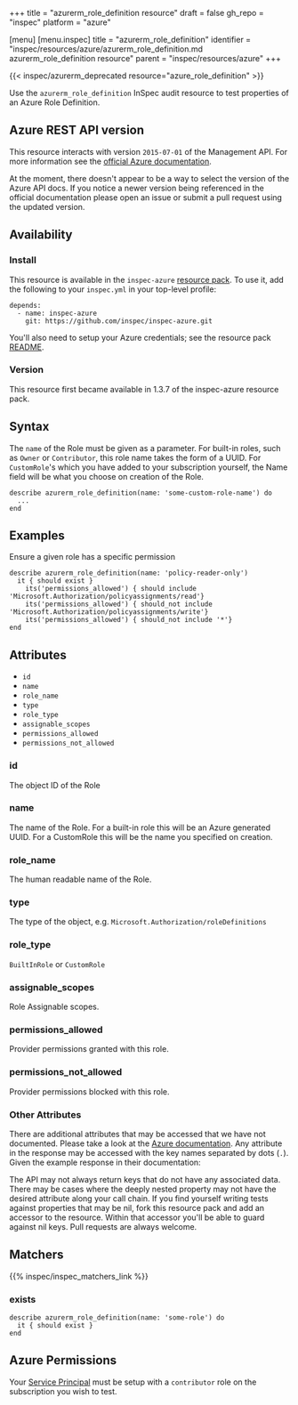 +++
title = "azurerm_role_definition resource"
draft = false
gh_repo = "inspec"
platform = "azure"

[menu]
  [menu.inspec]
    title = "azurerm_role_definition"
    identifier = "inspec/resources/azure/azurerm_role_definition.md azurerm_role_definition resource"
    parent = "inspec/resources/azure"
+++

{{< inspec/azurerm_deprecated resource="azure_role_definition" >}}

Use the `azurerm_role_definition` InSpec audit resource to test properties of
an Azure Role Definition.

## Azure REST API version

This resource interacts with version `2015-07-01` of the Management API. For more
information see the [official Azure documentation](https://docs.microsoft.com/en-us/rest/api/authorization/roledefinitions/get#roledefinition).

At the moment, there doesn't appear to be a way to select the version of the
Azure API docs. If you notice a newer version being referenced in the official
documentation please open an issue or submit a pull request using the updated
version.

## Availability

### Install

This resource is available in the `inspec-azure` [resource
pack](/inspec/glossary/#resource-pack). To use it, add the
following to your `inspec.yml` in your top-level profile:

    depends:
      - name: inspec-azure
        git: https://github.com/inspec/inspec-azure.git

You'll also need to setup your Azure credentials; see the resource pack
[README](https://github.com/inspec/inspec-azure#inspec-for-azure).

### Version

This resource first became available in 1.3.7 of the inspec-azure resource pack.

## Syntax

The `name` of the Role must be given as a parameter. For built-in roles, such as `Owner` or `Contributor`, this role name takes the form of a UUID. For `CustomRole`'s which you have added to your subscription yourself, the Name field will be what you choose on creation of the Role.

    describe azurerm_role_definition(name: 'some-custom-role-name') do
      ...
    end

## Examples

Ensure a given role has a specific permission

    describe azurerm_role_definition(name: 'policy-reader-only')
      it { should exist }
        its('permissions_allowed') { should include 'Microsoft.Authorization/policyassignments/read'}
        its('permissions_allowed') { should_not include 'Microsoft.Authorization/policyassignments/write'}
        its('permissions_allowed') { should_not include '*'}
    end

## Attributes

- `id`
- `name`
- `role_name`
- `type`
- `role_type`
- `assignable_scopes`
- `permissions_allowed`
- `permissions_not_allowed`

### id

The object ID of the Role

### name

The name of the Role. For a built-in role this will be an Azure generated UUID. For a CustomRole this will be the name you specified on creation.

### role_name

The human readable name of the Role.

### type

The type of the object, e.g. `Microsoft.Authorization/roleDefinitions`

### role_type

`BuiltInRole` or `CustomRole`

### assignable_scopes

Role Assignable scopes.

### permissions_allowed

Provider permissions granted with this role.

### permissions_not_allowed

Provider permissions blocked with this role.

### Other Attributes

There are additional attributes that may be accessed that we have not
documented. Please take a look at the [Azure documentation](#azure-rest-api-version).
Any attribute in the response may be accessed with the key names separated by
dots (`.`). Given the example response in their documentation:

The API may not always return keys that do not have any associated data. There
may be cases where the deeply nested property may not have the desired
attribute along your call chain. If you find yourself writing tests against
properties that may be nil, fork this resource pack and add an accessor to the
resource. Within that accessor you'll be able to guard against nil keys. Pull
requests are always welcome.

## Matchers

{{% inspec/inspec_matchers_link %}}

### exists

    describe azurerm_role_definition(name: 'some-role') do
      it { should exist }
    end

## Azure Permissions

Your [Service
Principal](https://docs.microsoft.com/en-us/azure/azure-resource-manager/resource-group-create-service-principal-portal)
must be setup with a `contributor` role on the subscription you wish to test.
